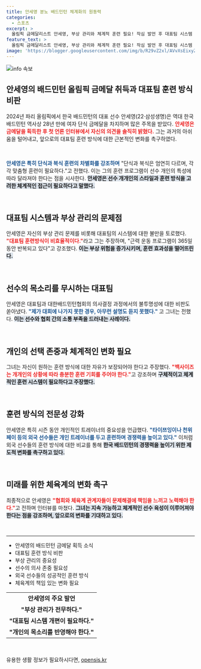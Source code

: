 ```yaml
---
title: 안세영 분노 배드민턴 체계화의 원동력
categories:
  - 스포츠
excerpt: >
  올림픽 금메달리스트 안세영, 부상 관리와 체계적 훈련 필요! 작심 발언 후 대표팀 시스템 문제 지적, 개인 트레이너 선호 의사 밝혀. 한국 배드민턴의 미래를 위한 강력한 목소리를 듣자!
feature_text: >
  올림픽 금메달리스트 안세영, 부상 관리와 체계적 훈련 필요! 작심 발언 후 대표팀 시스템 문제 지적, 개인 트레이너 선호 의사 밝혀. 한국 배드민턴의 미래를 위한 강력한 목소리를 듣자!
image: 'https://blogger.googleusercontent.com/img/b/R29vZ2xl/AVvXsEixyZcFfHzMRdzZMjFBmAUKJYCLCGyLL1o632UiGVXcaFdKo_bkvkuCioo0uUKlGfBVcT3P84aROyZIXSBEx3Aw5nCQ3pTgDom1WDC4m8eifvWiAmWEEVb4x6G_l8C0QH225ldMjyaFvpxGEBGNO37VmDTDMHGhJPq73UglMfDca1-0aw/s1600/blogspot.png'
---
```


<p><img src="https://blogger.googleusercontent.com/img/b/R29vZ2xl/AVvXsEixyZcFfHzMRdzZMjFBmAUKJYCLCGyLL1o632UiGVXcaFdKo_bkvkuCioo0uUKlGfBVcT3P84aROyZIXSBEx3Aw5nCQ3pTgDom1WDC4m8eifvWiAmWEEVb4x6G_l8C0QH225ldMjyaFvpxGEBGNO37VmDTDMHGhJPq73UglMfDca1-0aw/s1600/blogspot.png" alt="info 속보" /></p>

<h2 data-ke-size="size26">안세영의 배드민턴 올림픽 금메달 취득과 대표팀 훈련 방식 비판</h2>

<p data-ke-size="size16">2024년 파리 올림픽에서 한국 배드민턴의 대표 선수 안세영(22·삼성생명)은 역대 한국 배드민턴 역사상 28년 만에 여자 단식 금메달을 차지하며 많은 주목을 받았다. <b><span style="color: #ee2323;">안세영은 금메달을 획득한 후 첫 언론 인터뷰에서 자신의 의견을 솔직히 밝혔다.</span></b> 그는 과거의 아쉬움을 털어내고, 앞으로의 대표팀 훈련 방식에 대한 근본적인 변화를 촉구하였다.</p>

<p data-ke-size="size16">&nbsp;</p>

<p><b><span style="color: #1a5490;">안세영은 특히 단식과 복식 훈련의 차별화를 강조하며</span></b> "단식과 복식은 엄연히 다르며, 각각 맞춤형 훈련이 필요하다."고 전했다. 이는 그의 훈련 프로그램이 선수 개인의 특성에 따라 달라져야 한다는 점을 시사한다. <b><span style="background-color: #21538527;">안세영은 선수 개개인의 스타일과 훈련 방식을 고려한 체계적인 접근이 필요하다고 말했다.</span></b></p></p>

<p data-ke-size="size16">&nbsp;</p>

<h2 data-ke-size="size26">대표팀 시스템과 부상 관리의 문제점</h2>

<p data-ke-size="size16">안세영은 자신의 부상 관리 문제를 비롯해 대표팀의 시스템에 대한 불만을 토로했다. <b><span style="color: #ee2323;">"대표팀 훈련방식이 비효율적이다."</span></b>라고 그는 주장하며, "근력 운동 프로그램이 365일 동안 반복되고 있다"고 강조했다. <b><span style="background-color: #21538527;">이는 부상 위험을 증가시키며, 훈련 효과성을 떨어뜨린다.</span></b></p>

<p data-ke-size="size16">&nbsp;</p>

<h2 data-ke-size="size26">선수의 목소리를 무시하는 대표팀</h2>

<p data-ke-size="size16">안세영은 대표팀과 대한배드민턴협회의 의사결정 과정에서의 불투명성에 대한 비판도 쏟아냈다. <b><span style="color: #1a5490;">"제가 대회에 나가지 못한 경우, 아무런 설명도 듣지 못했다." </span></b>고 그녀는 전했다. <b><span style="background-color: #21538527;">이는 선수와 협회 간의 소통 부족을 드러내는 사례이다.</span></b></p>

<p data-ke-size="size16">&nbsp;</p>

<h2 data-ke-size="size26">개인의 선택 존중과 체계적인 변화 필요</h2>

<p data-ke-size="size16">그녀는 자신이 원하는 훈련 방식에 대한 자유가 보장되어야 한다고 주장했다. <b><span style="color: #ee2323;">"백사이즈는 개개인의 상황에 따라 충분한 훈련 기회를 주어야 한다."</span></b>고 강조하며 <b><span style="background-color: #21538527;">구체적이고 체계적인 훈련 시스템이 필요하다고 주장했다.</span></b> </p>

<p data-ke-size="size16">&nbsp;</p>

<h2 data-ke-size="size26">훈련 방식의 전문성 강화</h2>

<p data-ke-size="size16">안세영은 특히 시즌 동안 개인적인 트레이너의 중요성을 언급했다. <b><span style="color: #1a5490;">"타이쯔잉이나 천위페이 등의 외국 선수들은 개인 트레이너를 두고 훈련하며 경쟁력을 높이고 있다."</span></b> 이처럼 외국 선수들의 훈련 방식에 대한 비교를 통해 <b><span style="background-color: #21538527;">한국 배드민턴의 경쟁력을 높이기 위한 제도적 변화를 촉구하고 있다.</span></b></p>

<p data-ke-size="size16">&nbsp;</p>

<h2 data-ke-size="size26">미래를 위한 체육계의 변화 촉구</h2>

<p data-ke-size="size16">최종적으로 안세영은 <b><span style="color: #ee2323;">"협회와 체육계 관계자들이 문제해결에 책임을 느끼고 노력해야 한다."</span></b>고 전하며 인터뷰를 마쳤다. <b><span style="background-color: #21538527;">그녀는 지속 가능하고 체계적인 선수 육성이 이루어져야 한다는 점을 강조하며, 앞으로의 변화를 기대하고 있다.</span></b></p>

<p data-ke-size="size16">&nbsp;</p>

<hr>

<ul>
    <li>안세영의 배드민턴 금메달 획득 소식</li>
    <li>대표팀 훈련 방식 비판</li>
    <li>부상 관리의 중요성</li>
    <li>선수의 의사 존중 필요성</li>
    <li>외국 선수들의 성공적인 훈련 방식</li>
    <li>체육계의 책임 있는 변화 필요</li>
</ul>

<table>
    <tr>
        <td style="text-align: center; height: 17px;"><b>안세영의 주요 발언</b></td>
    </tr>
    <tr>
        <td style="text-align: center; height: 17px;"><b>"부상 관리가 전무하다."</b></td>
    </tr>
    <tr>
        <td style="text-align: center; height: 17px;"><b>"대표팀 시스템 개편이 필요하다."</b></td>
    </tr>
    <tr>
        <td style="text-align: center; height: 17px;"><b>"개인의 목소리를 반영해야 한다."</b></td>
    </tr>
</table>

<p data-ke-size="size16">&nbsp;</p>
유용한 생활 정보가 필요하시다면, <a href="https://opensis.kr" rel="dofollow">opensis.kr</a>


